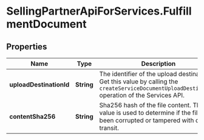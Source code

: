 # SellingPartnerApiForServices.FulfillmentDocument

## Properties
Name | Type | Description | Notes
------------ | ------------- | ------------- | -------------
**uploadDestinationId** | **String** | The identifier of the upload destination. Get this value by calling the `createServiceDocumentUploadDestination` operation of the Services API. | [optional] 
**contentSha256** | **String** | Sha256 hash of the file content. This value is used to determine if the file has been corrupted or tampered with during transit. | [optional] 



